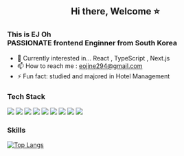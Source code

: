 <div>

  <div align="center">
    <h2>Hi there, Welcome ⭐️</h2>
  </div>
  
<h3>This is EJ Oh <br /> PASSIONATE frontend Enginner from South Korea </h3>


- 🌱 Currently interested in... React , TypeScript , Next.js
- 📫 How to reach me : eojine294@gmail.com
- ⚡ Fun fact: studied and majored in Hotel Management

<h3>Tech Stack </h3>
  

<!-- <img src="https://img.shields.io/badge/[쓰고 싶은 텍스트]-[컬러 코드]?style=flat-square&logo=[브랜드 이름]&logoColor=white"/> -->
<img src="https://img.shields.io/badge/React-0088CC?style=flat-square&logo=React&logoColor=white"/>
<img src="https://img.shields.io/badge/React Native-0093D5?style=flat-square&logo=React&logoColor=white"/>
<img src="https://img.shields.io/badge/Redux-764ABC?style=flat-square&logo=Redux&logoColor=black"/>
<img src="https://img.shields.io/badge/TypeScript-3178C6?style=flat-square&logo=TypeScript&logoColor=white"/>
<img src="https://img.shields.io/badge/JavaScript-F7DF1E?style=flat-square&logo=JavaScript&logoColor=white"/>
<img src="https://img.shields.io/badge/Sass-CC6699?style=flat-square&logo=Sass&logoColor=white"/>
<img src="https://img.shields.io/badge/styled--components-DB7093?style=flat-square&logo=styled-components&logoColor=white"/>
<img src="https://img.shields.io/badge/HTML5-E34F26?style=flat-square&logo=HTML5&logoColor=white" />
<img src="https://img.shields.io/badge/CSS3-1572B6?style=flat-square&logo=CSS3&logoColor=white"/>
  
<h3>Skills </h3>

[![Top Langs](https://github-readme-stats.vercel.app/api/top-langs/?username=eojine94&layout=compact&theme=nightowl&langs_count=10)](https://github.com/howyoujini/github-readme-stats)


</div>


<!--
**eojine94/eojine94** is a ✨ _special_ ✨ repository because its `README.md` (this file) appears on your GitHub profile.

Here are some ideas to get you started:

- 🔭 I’m currently working on ...
- 🌱 I’m currently learning ...
- 👯 I’m looking to collaborate on ...
- 🤔 I’m looking for help with ...
- 💬 Ask me about ...
- 📫 How to reach me: ...
- 😄 Pronouns: ...
- ⚡ Fun fact: ...
-->
